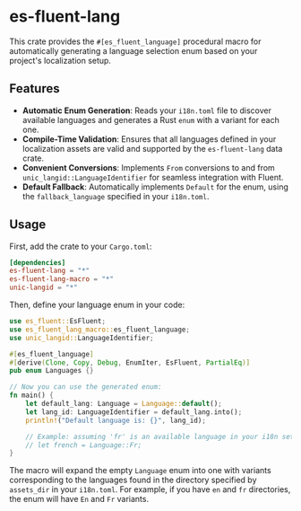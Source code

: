 # es-fluent-lang

This crate provides the `#[es_fluent_language]` procedural macro for automatically generating a language selection enum based on your project's localization setup.

## Features

- **Automatic Enum Generation**: Reads your `i18n.toml` file to discover available languages and generates a Rust `enum` with a variant for each one.
- **Compile-Time Validation**: Ensures that all languages defined in your localization assets are valid and supported by the `es-fluent-lang` data crate.
- **Convenient Conversions**: Implements `From` conversions to and from `unic_langid::LanguageIdentifier` for seamless integration with Fluent.
- **Default Fallback**: Automatically implements `Default` for the enum, using the `fallback_language` specified in your `i18n.toml`.

## Usage

First, add the crate to your `Cargo.toml`:

```toml
[dependencies]
es-fluent-lang = "*"
es-fluent-lang-macro = "*"
unic-langid = "*"
```

Then, define your language enum in your code:

```rust
use es_fluent::EsFluent;
use es_fluent_lang_macro::es_fluent_language;
use unic_langid::LanguageIdentifier;

#[es_fluent_language]
#[derive(Clone, Copy, Debug, EnumIter, EsFluent, PartialEq)]
pub enum Languages {}

// Now you can use the generated enum:
fn main() {
    let default_lang: Language = Language::default();
    let lang_id: LanguageIdentifier = default_lang.into();
    println!("Default language is: {}", lang_id);

    // Example: assuming 'fr' is an available language in your i18n setup
    // let french = Language::Fr;
}
```

The macro will expand the empty `Language` enum into one with variants corresponding to the languages found in the directory specified by `assets_dir` in your `i18n.toml`. For example, if you have `en` and `fr` directories, the enum will have `En` and `Fr` variants.

